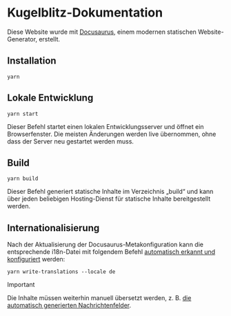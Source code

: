 Kugelblitz-Dokumentation
========================

Diese Website wurde mit [Docusaurus](https://docusaurus.io/), einem modernen statischen Website-Generator, erstellt.

Installation
------------

```console
yarn
```

Lokale Entwicklung
------------------

```console
yarn start
```

Dieser Befehl startet einen lokalen Entwicklungsserver und öffnet ein Browserfenster. Die meisten Änderungen werden live
übernommen, ohne dass der Server neu gestartet werden muss.

Build
-----

```console
yarn build
```

Dieser Befehl generiert statische Inhalte im Verzeichnis „build“ und kann über jeden beliebigen Hosting-Dienst für
statische Inhalte bereitgestellt werden.

Internationalisierung
--------------------

Nach der Aktualisierung der Docusaurus-Metakonfiguration kann die entsprechende i18n-Datei mit folgendem Befehl
[automatisch erkannt und konfiguriert](https://docusaurus.io/docs/i18n/tutorial#translate-plugin-data) werden:

```console
yarn write-translations --locale de
```

> [!IMPORTANT]
>
> Die Inhalte müssen weiterhin manuell übersetzt werden, z. B.
> [die automatisch generierten Nachrichtenfelder]((i18n/de/docusaurus-plugin-content-docs/current.json)).
